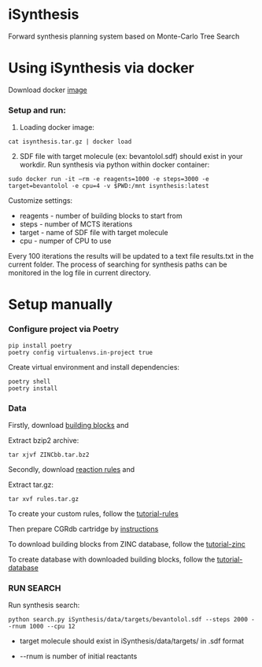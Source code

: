iSynthesis
=========
Forward synthesis planning system based on Monte-Carlo Tree Search


Using iSynthesis via docker
=========
Download docker [image](http://seafile.cimm.site/f/dbc828a4753e46d0987c/)

### Setup and run:

1. Loading docker image:

```
cat isynthesis.tar.gz | docker load
```

2. SDF file with target molecule (ex: bevantolol.sdf) should exist in your workdir. Run synthesis via python within docker container:

```
sudo docker run -it –rm -e reagents=1000 -e steps=3000 -e target=bevantolol -e cpu=4 -v $PWD:/mnt isynthesis:latest
```
Customize settings:

- reagents - number of building blocks to start from
- steps - number of MCTS iterations
- target - name of SDF file with target molecule
- cpu - numper of CPU to use

Every 100 iterations the results will be updated to a text file results.txt in the current folder. The process of searching for synthesis paths can be monitored in the log file in current directory.

Setup manually
=========
### Configure project via Poetry 

  ```
  pip install poetry
  poetry config virtualenvs.in-project true
  ```
  Create virtual environment and install dependencies:
  ```
  poetry shell
  poetry install
  ```
### Data
Firstly, download [building blocks](http://seafile.cimm.site/f/da3dba6f24694018bd40/) and

Extract bzip2 archive:
```
tar xjvf ZINCbb.tar.bz2
```

Secondly, download [reaction rules](https://seafile.cimm.site/f/891c595f7b7c422b9ae5/?dl=1) and

Extract tar.gz:
```
tar xvf rules.tar.gz 
```

To create your custom rules, follow the [tutorial-rules](https://github.com/Pandylandy/iSynthesis/blob/master/iSynthesis/tutorial/tutorial-rules.ipynb)

Then prepare CGRdb cartridge by [instructions](https://github.com/Pandylandy/CGRdb#readme)

To download building blocks from ZINC database, follow the [tutorial-zinc](https://github.com/Pandylandy/iSynthesis/blob/master/iSynthesis/tutorial/tutorial-zinc.ipynb)

To create database with downloaded building blocks, follow the [tutorial-database](https://github.com/Pandylandy/iSynthesis/blob/master/iSynthesis/tutorial/tutorial-database.ipynb)

### RUN SEARCH

Run synthesis search:


```
python search.py iSynthesis/data/targets/bevantolol.sdf --steps 2000 --rnum 1000 --cpu 12
```


* target molecule should exist in iSynthesis/data/targets/ in .sdf format

* --rnum is number of initial reactants

